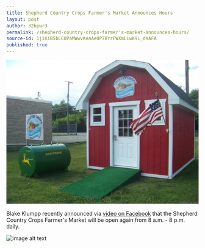 ```yaml
---
title: Shepherd Country Crops Farmer's Market Announces Hours
layout: post
author: 32bpwr3
permalink: /shepherd-country-crops-farmer's-market-announces-hours/
source-id: 1jiKiB5bLCUPaMWwvKeaAe0P7BYrPWXmLLwK9L_dXAFA
published: true
---
```

![image alt text](/public/8eg8sURRlmgCSo02e4pIJA_img_0.jpg)

Blake Klumpp recently announced via [video on Facebook](https://www.facebook.com/shepherdfarmersmarket/videos/1279354348829858/) that the Shepherd Country Crops Farmer's Market will be open again from 8 a.m. - 8 p.m. daily.

![image alt text](/public/8eg8sURRlmgCSo02e4pIJA_img_1.png)

